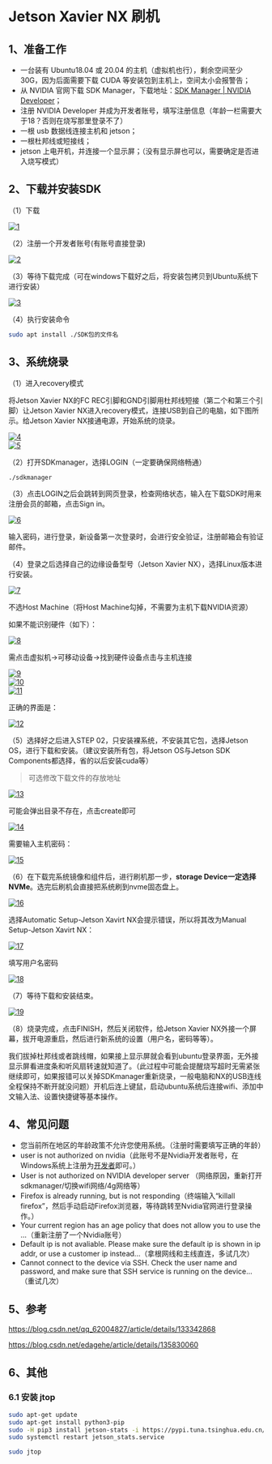# Jetson Xavier NX 刷机

## 1、准备工作

- 一台装有 Ubuntu18.04 或 20.04 的主机（虚拟机也行），剩余空间至少30G，因为后面需要下载 CUDA 等安装包到主机上，空间太小会报警告；
- 从 NVIDIA 官网下载 SDK Manager，下载地址：[SDK Manager | NVIDIA Developer](https://developer.nvidia.com/nvidia-sdk-manager)；
- 注册 NVIDIA Developer 并成为开发者账号，填写注册信息（年龄一栏需要大于18？否则在烧写那里登录不了）
- 一根 usb 数据线连接主机和 jetson；
- 一根杜邦线或短接线；
- jetson 上电开机，并连接一个显示屏；（没有显示屏也可以，需要确定是否进入烧写模式）

## 2、下载并安装SDK

（1）下载

<div class="img-page">
<a data-fancybox title="1" href="/blog/img/article/jetson/1.png"><img :src="$withBase('/img/article/jetson/1.png')" alt="1"></a>
</div>

（2）注册一个开发者账号(有账号直接登录)

<div class="img-page">
<a data-fancybox title="2" href="/blog/img/article/jetson/2.png"><img :src="$withBase('/img/article/jetson/2.png')" alt="2"></a>
</div>

（3）等待下载完成（可在windows下载好之后，将安装包拷贝到Ubuntu系统下进行安装）

<div class="img-page">
<a data-fancybox title="3" href="/blog/img/article/jetson/3.png"><img :src="$withBase('/img/article/jetson/3.png')" alt="3"></a>
</div>

（4）执行安装命令

```bash
sudo apt install ./SDK包的文件名
```

## 3、系统烧录

（1）进入recovery模式

将Jetson Xavier NX的FC REC引脚和GND引脚用杜邦线短接（第二个和第三个引脚）让Jetson Xavier NX进入recovery模式，连接USB到自己的电脑，如下图所示。给Jetson Xavier NX接通电源，开始系统的烧录。

<div class="img-page">
<a data-fancybox title="4" href="/blog/img/article/jetson/4.png"><img :src="$withBase('/img/article/jetson/4.png')" alt="4"></a>
</div>

<div class="img-page">
<a data-fancybox title="5" href="/blog/img/article/jetson/5.png"><img :src="$withBase('/img/article/jetson/5.png')" alt="5"></a>
</div>

（2）打开SDKmanager，选择LOGIN（一定要确保网络畅通）

`./sdkmanager`

（3）点击LOGIN之后会跳转到网页登录，检查网络状态，输入在下载SDK时用来注册会员的邮箱，点击Sign in。

<div class="img-page">
<a data-fancybox title="6" href="/blog/img/article/jetson/6.png"><img :src="$withBase('/img/article/jetson/6.png')" alt="6"></a>
</div>

输入密码，进行登录，新设备第一次登录时，会进行安全验证，注册邮箱会有验证邮件。

（4）登录之后选择自己的边缘设备型号（Jetson Xavier NX），选择Linux版本进行安装。

<div class="img-page">
<a data-fancybox title="7" href="/blog/img/article/jetson/7.png"><img :src="$withBase('/img/article/jetson/7.png')" alt="7"></a>
</div>

不选Host Machine（将Host Machine勾掉，不需要为主机下载NVIDIA资源）

如果不能识别硬件（如下）：

<div class="img-page">
<a data-fancybox title="8" href="/blog/img/article/jetson/8.png"><img :src="$withBase('/img/article/jetson/8.png')" alt="8"></a>
</div>


需点击虚拟机→可移动设备→找到硬件设备点击与主机连接

<div class="img-page">
<a data-fancybox title="9" href="/blog/img/article/jetson/9.png"><img :src="$withBase('/img/article/jetson/9.png')" alt="9"></a>
</div>

<div class="img-page">
<a data-fancybox title="10" href="/blog/img/article/jetson/10.png"><img :src="$withBase('/img/article/jetson/10.png')" alt="10"></a>
</div>

<div class="img-page">
<a data-fancybox title="11" href="/blog/img/article/jetson/11.png"><img :src="$withBase('/img/article/jetson/11.png')" alt="11"></a>
</div>

正确的界面是：

<div class="img-page">
<a data-fancybox title="12" href="/blog/img/article/jetson/12.png"><img :src="$withBase('/img/article/jetson/12.png')" alt="12"></a>
</div>

（5）选择好之后进入STEP 02，只安装裸系统，不安装其它包，选择Jetson OS，进行下载和安装。（建议安装所有包，将Jetson OS与Jetson SDK Components都选择，省的以后安装cuda等）

> 可选修改下载文件的存放地址

<div class="img-page">
<a data-fancybox title="13" href="/blog/img/article/jetson/13.png"><img :src="$withBase('/img/article/jetson/13.png')" alt="13"></a>
</div>

可能会弹出目录不存在，点击create即可

<div class="img-page">
<a data-fancybox title="14" href="/blog/img/article/jetson/14.png"><img :src="$withBase('/img/article/jetson/14.png')" alt="14"></a>
</div>

需要输入主机密码：

<div class="img-page">
<a data-fancybox title="15" href="/blog/img/article/jetson/15.png"><img :src="$withBase('/img/article/jetson/15.png')" alt="15"></a>
</div>

（6）在下载完系统镜像和组件后，进行刷机那一步，**storage Device一定选择NVMe**。选完后刷机会直接把系统刷到nvme固态盘上。

<div class="img-page">
<a data-fancybox title="16" href="/blog/img/article/jetson/16.png"><img :src="$withBase('/img/article/jetson/16.png')" alt="16"></a>
</div>

选择Automatic Setup-Jetson Xavirt NX会提示错误，所以将其改为Manual Setup-Jetson Xavirt NX：

<div class="img-page">
<a data-fancybox title="17" href="/blog/img/article/jetson/17.png"><img :src="$withBase('/img/article/jetson/17.png')" alt="17"></a>
</div>

填写用户名密码

<div class="img-page">
<a data-fancybox title="18" href="/blog/img/article/jetson/18.png"><img :src="$withBase('/img/article/jetson/18.png')" alt="18"></a>
</div>

（7）等待下载和安装结束。

<div class="img-page">
<a data-fancybox title="19" href="/blog/img/article/jetson/19.png"><img :src="$withBase('/img/article/jetson/19.png')" alt="19"></a>
</div>

（8）烧录完成，点击FINISH，然后关闭软件，给Jetson Xavier NX外接一个屏幕，拔开电源重启，然后进行新系统的设置（用户名，密码等等）。

我们拔掉杜邦线或者跳线帽，如果接上显示屏就会看到ubuntu登录界面，无外接显示屏看进度条和听风扇转速就知道了。（此过程中可能会提醒烧写超时无需紧张继续即可，如果报错可以关掉SDKmanager重新烧录，一般电脑和NX的USB连线全程保持不断开就没问题）开机后连上键鼠，启动ubuntu系统后连接wifi、添加中文输入法、设置快捷键等基本操作。

## 4、常见问题

- 您当前所在地区的年龄政策不允许您使用系统。（注册时需要填写正确的年龄）
- user is not authorized on nvidia（此账号不是Nvidia开发者账号，在Windows系统上注册为[开发者](https://developer.nvidia.com/after_signup/complete_profile)即可。）
- User is not authorized on NVIDIA developer server （网络原因，重新打开sdkmanager/切换wifi网络/4g网络等）
- Firefox is already running, but is not responding（终端输入“killall firefox”，然后手动启动Firefox浏览器，等待跳转至Nvidia官网进行登录操作。）
- Your current region has an age policy that does not allow you to use the ...（重新注册了一个Nvidia账号）
- Default ip is not avaliable. Please make sure the default ip is shown in ip addr, or use a customer ip instead...（拿根网线和主线直连，多试几次）
- Cannot connect to the device via SSH. Check the user name and password, and make sure that SSH service is running on the device...（重试几次）

## 5、参考

https://blog.csdn.net/qq_62004827/article/details/133342868

https://blog.csdn.net/edagehe/article/details/135830060

## 6、其他

### 6.1 安装 jtop

```bash
sudo apt-get update
sudo apt-get install python3-pip
sudo -H pip3 install jetson-stats -i https://pypi.tuna.tsinghua.edu.cn/simple/ --trusted-host pypi.tuna.tsinghua.edu.cn
sudo systemctl restart jetson_stats.service

sudo jtop
```
